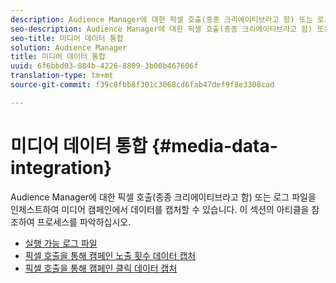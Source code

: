 ```yaml
---
description: Audience Manager에 대한 픽셀 호출(종종 크리에이티브라고 함) 또는 로그 파일을 인제스트하여 미디어 캠페인에서 데이터를 캡처할 수 있습니다.
seo-description: Audience Manager에 대한 픽셀 호출(종종 크리에이티브라고 함) 또는 로그 파일을 인제스트하여 미디어 캠페인에서 데이터를 캡처할 수 있습니다.
seo-title: 미디어 데이터 통합
solution: Audience Manager
title: 미디어 데이터 통합
uuid: 6f6bbd03-084b-4226-8809-3b00b467606f
translation-type: tm+mt
source-git-commit: f39c8fbb8f301c3068cd6fab47def9f8e3308cad

---
```



# 미디어 데이터 통합 {#media-data-integration}

Audience Manager에 대한 픽셀 호출(종종 크리에이티브라고 함) 또는 로그 파일을 인제스트하여 미디어 캠페인에서 데이터를 캡처할 수 있습니다. 이 섹션의 아티클을 참조하여 프로세스를 파악하십시오.

<!-- c_camp_data_int.xml -->

* [실행 가능 로그 파일](/help/using/integration/media-data-integration/actionable-log-files.md)
* [픽셀 호출을 통해 캠페인 노출 횟수 데이터 캡처](/help/using/integration/media-data-integration/impression-data-pixels.md)
* [픽셀 호출을 통해 캠페인 클릭 데이터 캡처](/help/using/integration/media-data-integration/click-data-pixels.md)